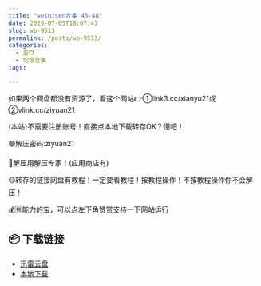 ```yaml
---
title: "weinisen合集 45-48"
date: 2025-07-05T18:07:43
slug: wp-9513
permalink: /posts/wp-9513/
categories:
  - 盖📺
  - 恰饭合集
tags:

---
```


如果两个网盘都没有资源了，看这个网站👉①link3.cc/xianyu21或②vlink.cc/ziyuan21

(本站)不需要注册账号！直接点本地下载转存OK？懂吧！

🟢解压密码:ziyuan21

🔵解压用解压专家！(应用商店有)

🟡转存的链接网盘有教程！一定要看教程！按教程操作！不按教程操作你不会解压！

💰🈶能力的宝，可以点左下角赞赏支持一下网站运行

## 📦 下载链接
- [迅雷云盘](https://blziyuan21.com/pay-download/9513?key=4e841bcbc2&down_id=0)
- [本地下载](https://blziyuan21.com/pay-download/9513?key=4e841bcbc2&down_id=1)

